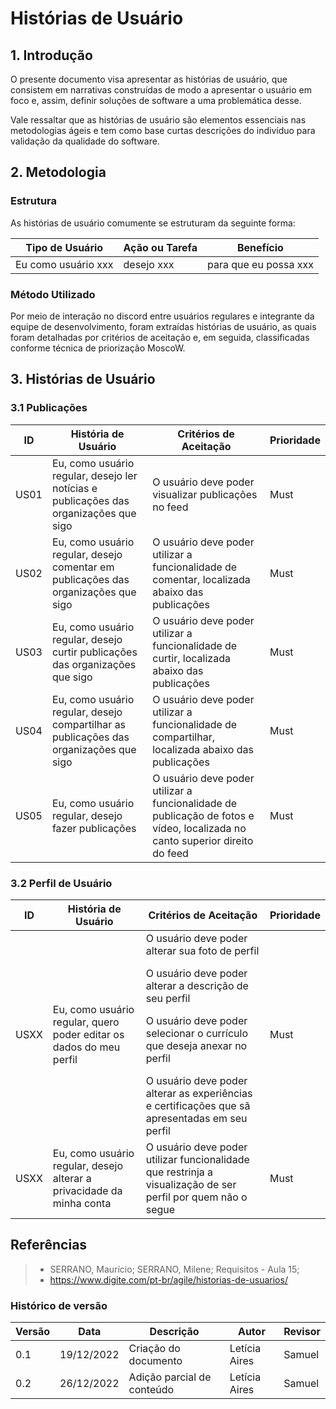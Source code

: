 # Histórias de Usuário

## 1. Introdução
O presente documento visa apresentar as histórias de usuário, que consistem em narrativas construídas de modo a apresentar o usuário em foco e, assim, definir soluções de software a uma problemática desse.

Vale ressaltar que as histórias de usuário são elementos essenciais nas metodologias ágeis e tem como base curtas descrições do indivíduo para validação da qualidade do software.

## 2. Metodologia

### Estrutura

As histórias de usuário comumente se estruturam da seguinte forma:

| Tipo de Usuário | Ação ou Tarefa       | Benefício                                 |
| ------ | ---------- | ----------------------------------------- |
| Eu como usuário xxx| desejo xxx| para que eu possa xxx|

### Método Utilizado

Por meio de interação no discord entre usuários regulares e integrante da equipe de desenvolvimento, foram extraídas histórias de usuário, as quais foram detalhadas por critérios de aceitação e, em seguida, classificadas conforme técnica de priorização MoscoW.

## 3. Histórias de Usuário

### 3.1 Publicações

| ID | História de Usuário | Critérios de Aceitação | Prioridade |
| -- | ------------------- | ---------------------- | ---------- |
| US01 | Eu, como usuário regular, desejo ler notícias e publicações das organizações que sigo | O usuário deve poder visualizar publicações no feed | Must |
| US02 | Eu, como usuário regular, desejo comentar em publicações das organizações que sigo | O usuário deve poder utilizar a funcionalidade de comentar, localizada abaixo das publicações | Must |
| US03 | Eu, como usuário regular, desejo curtir publicações das organizações que sigo | O usuário deve poder utilizar a funcionalidade de curtir, localizada abaixo das publicações | Must |
| US04 | Eu, como usuário regular, desejo compartilhar as publicações das organizações que sigo | O usuário deve poder utilizar a funcionalidade de compartilhar, localizada abaixo das publicações | Must |
| US05 | Eu, como usuário regular, desejo fazer publicações | O usuário deve poder utilizar a funcionalidade de publicação de fotos e vídeo, localizada no canto superior direito do feed | Must | 

### 3.2 Perfil de Usuário

| ID | História de Usuário | Critérios de Aceitação | Prioridade |
| -- | ------------------- | ---------------------- | ---------- |
| USXX | Eu, como usuário regular, quero poder editar os dados do meu perfil | O usuário deve poder alterar sua foto de perfil </p> O usuário deve poder alterar a descrição de seu perfil </p> O usuário deve poder selecionar o currículo que deseja anexar no perfil </p> O usuário deve poder alterar as experiências e certificações que sã apresentadas em seu perfil | Must |
| USXX | Eu, como usuário regular, desejo alterar a privacidade da minha conta | O usuário deve poder utilizar funcionalidade que restrinja a visualização de ser perfil por quem não o segue | Must | 

## Referências
> - SERRANO, Maurício; SERRANO, Milene; Requisitos - Aula 15;
> - https://www.digite.com/pt-br/agile/historias-de-usuarios/

### Histórico de versão

| Versão | Data       | Descrição                                 | Autor        | Revisor |
| ------ | ---------- | ----------------------------------------- | ------------ | -------- |
| 0.1    | 19/12/2022 | Criação do documento                      | Letícia Aires | Samuel |
| 0.2    | 26/12/2022 | Adição parcial de conteúdo                | Letícia Aires | Samuel |
